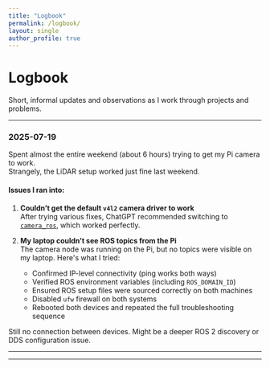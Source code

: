 ```yaml
---
title: "Logbook"
permalink: /logbook/
layout: single
author_profile: true
---
```


# Logbook

Short, informal updates and observations as I work through projects and problems.

---

### **2025-07-19**  
Spent almost the entire weekend (about 6 hours) trying to get my Pi camera to work.  
Strangely, the LiDAR setup worked just fine last weekend.

#### Issues I ran into:

1. **Couldn’t get the default `v4l2` camera driver to work**  
   After trying various fixes, ChatGPT recommended switching to [`camera_ros`](https://github.com/christianrauch/camera_ros.git), which worked perfectly.

2. **My laptop couldn’t see ROS topics from the Pi**  
   The camera node was running on the Pi, but no topics were visible on my laptop. Here's what I tried:
   - Confirmed IP-level connectivity (ping works both ways)
   - Verified ROS environment variables (including `ROS_DOMAIN_ID`)
   - Ensured ROS setup files were sourced correctly on both machines
   - Disabled `ufw` firewall on both systems
   - Rebooted both devices and repeated the full troubleshooting sequence

Still no connection between devices. Might be a deeper ROS 2 discovery or DDS configuration issue.

---
---

